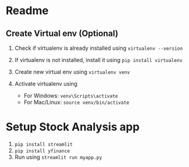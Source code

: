 # Readme

## Create Virtual env (Optional)

1. Check if virtualenv is already installed using `virtualenv --version`
2. If virtualenv is not installed, install it using `pip install virtualenv`
3. Create new virtual env using `virtualenv venv`
4. Activate virtualenv using

   - For Windows: `venv\Scripts\activate`
   - For Mac/Linux: `source venv/bin/activate`

# Setup Stock Analysis app

1. `pip install streamlit`
2. `pip install yfinance`
3. Run using `streamlit run myapp.py`
